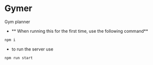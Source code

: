 # Gymer
Gym planner


- ** When running this for the first time, use the following command**
```bash
npm i
```

- to run the server use 
```bash
npm run start
```

